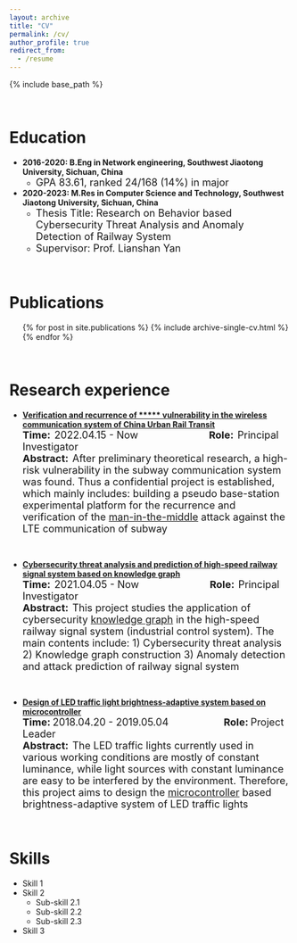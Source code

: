 ```yaml
---
layout: archive
title: "CV"
permalink: /cv/
author_profile: true
redirect_from:
  - /resume
---
```


{% include base_path %}
<!-- <img align="right" alt="standard" src="https://github.com/jayzheng98/jayzheng98.github.io/blob/master/images/1.jpg?raw=true" width="160" height="233">
<br> -->
<br>

Education
======
* **2016-2020: B.Eng in Network engineering, Southwest Jiaotong University, Sichuan, China**
    * <font size='4'>GPA 83.61, ranked 24/168 (14%) in major</font>
* **2020-2023: M.Res in Computer Science and Technology, Southwest Jiaotong University, Sichuan, China**
    * <font size='4'>Thesis Title: Research on Behavior based Cybersecurity Threat Analysis and Anomaly Detection of Railway System</font>
    * <font size='4'>Supervisor: Prof. Lianshan Yan</font>
<br>

Publications
======
  <ul>{% for post in site.publications %}
    {% include archive-single-cv.html %}
  {% endfor %}</ul>
<br>  
  
Research experience
======

- **[Verification and recurrence of \*\*\*\*\* vulnerability in the wireless communication system of China Urban Rail Transit](/projects/project1)** <br>
**<font size='4'>Time:</font>**&ensp;<font size='4'>2022.04.15 - Now</font> &ensp;&ensp;&ensp;&ensp;&ensp;&ensp;&ensp;&ensp;&ensp;&ensp;&ensp;&ensp;&ensp;&ensp;&ensp;&ensp;&ensp; **<font size='4'>Role:</font>**&ensp;<font size='4'>Principal Investigator</font> <br>
**<font size='4'>Abstract:</font>**&ensp;<font size='4'>After preliminary theoretical research, a high-risk vulnerability in the subway communication system was found. Thus a confidential project is established, which mainly includes: building a pseudo base-station experimental platform for the recurrence and verification of the <u>man-in-the-middle</u> attack against the LTE communication of subway</font>
<br>

- **[Cybersecurity threat analysis and prediction of high-speed railway signal system based on knowledge graph](/projects/project2)** <br>
**<font size='4'>Time:</font>**&ensp;<font size='4'>2021.04.05 - Now</font> &ensp;&ensp;&ensp;&ensp;&ensp;&ensp;&ensp;&ensp;&ensp;&ensp;&ensp;&ensp;&ensp;&ensp;&ensp;&ensp;&ensp; **<font size='4'>Role:</font>**&ensp;<font size='4'>Principal Investigator</font> <br>
**<font size='4'>Abstract:</font>**&ensp;<font size='4'>This project studies the application of cybersecurity <u>knowledge graph</u> in the high-speed railway signal system (industrial control system). The main contents include: 1) Cybersecurity threat analysis 2) Knowledge graph construction 3) Anomaly detection and attack prediction of railway signal system</font>
<br>

- **[Design of LED traffic light brightness-adaptive system based on microcontroller](/projects/project3)** <br>
**<font size='4'>Time:</font>** <font size='4'>2018.04.20 - 2019.05.04</font> &ensp;&ensp;&ensp;&ensp;&ensp;&ensp;&ensp;&ensp;&ensp;&ensp;&ensp;&ensp;&ensp; **<font size='4'>Role:</font>** <font size='4'>Project Leader</font> <br>
**<font size='4'>Abstract:</font>**&ensp;<font size='4'>The LED traffic lights currently used in various working conditions are mostly of constant luminance, while light sources with constant luminance are easy to be interfered by the environment. Therefore, this project aims to design the <u>microcontroller</u> based brightness-adaptive system of LED traffic lights</font>

<br>

Skills
======
* Skill 1
* Skill 2
  * Sub-skill 2.1
  * Sub-skill 2.2
  * Sub-skill 2.3
* Skill 3
